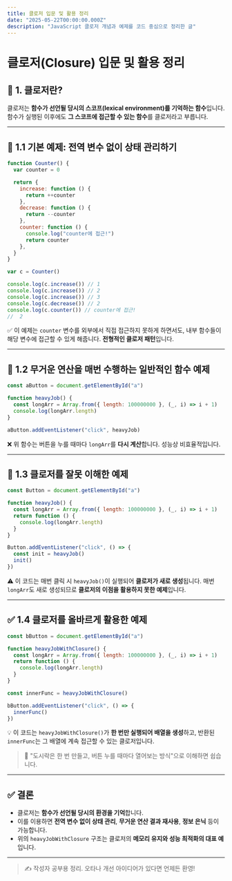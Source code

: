 ```yaml
---
title: 클로저 입문 및 활용 정리
date: "2025-05-22T00:00:00.000Z"
description: "JavaScript 클로저 개념과 예제를 코드 중심으로 정리한 글"
---
```


# 클로저(Closure) 입문 및 활용 정리

## 📘 1. 클로저란?

클로저는 **함수가 선언될 당시의 스코프(lexical environment)를 기억하는 함수**입니다. 함수가 실행된 이후에도 **그 스코프에 접근할 수 있는 함수**를 클로저라고 부릅니다.

---

## 🔹 1.1 기본 예제: 전역 변수 없이 상태 관리하기

```javascript
function Counter() {
  var counter = 0

  return {
    increase: function () {
      return ++counter
    },
    decrease: function () {
      return --counter
    },
    counter: function () {
      console.log("counter에 접근!")
      return counter
    },
  }
}

var c = Counter()

console.log(c.increase()) // 1
console.log(c.increase()) // 2
console.log(c.increase()) // 3
console.log(c.decrease()) // 2
console.log(c.counter()) // counter에 접근!
//  2
```

✅ 이 예제는 `counter` 변수를 외부에서 직접 접근하지 못하게 하면서도, 내부 함수들이 해당 변수에 접근할 수 있게 해줍니다. **전형적인 클로저 패턴**입니다.

---

## 🔹 1.2 무거운 연산을 매번 수행하는 일반적인 함수 예제

```javascript
const aButton = document.getElementById("a")

function heavyJob() {
  const longArr = Array.from({ length: 100000000 }, (_, i) => i + 1)
  console.log(longArr.length)
}

aButton.addEventListener("click", heavyJob)
```

❌ 위 함수는 버튼을 누를 때마다 `longArr`를 **다시 계산**합니다. 성능상 비효율적입니다.

---

## 🔹 1.3 클로저를 잘못 이해한 예제

```javascript
const Button = document.getElementById("a")

function heavyJob() {
  const longArr = Array.from({ length: 100000000 }, (_, i) => i + 1)
  return function () {
    console.log(longArr.length)
  }
}

Button.addEventListener("click", () => {
  const init = heavyJob()
  init()
})
```

⚠️ 이 코드는 매번 클릭 시 `heavyJob()`이 실행되어 **클로저가 새로 생성**됩니다. 매번 `longArr`도 새로 생성되므로 **클로저의 이점을 활용하지 못한 예제**입니다.

---

## ✅ 1.4 클로저를 올바르게 활용한 예제

```javascript
const bButton = document.getElementById("a")

function heavyJobWithClosure() {
  const longArr = Array.from({ length: 100000000 }, (_, i) => i + 1)
  return function () {
    console.log(longArr.length)
  }
}

const innerFunc = heavyJobWithClosure()

bButton.addEventListener("click", () => {
  innerFunc()
})
```

💡 이 코드는 `heavyJobWithClosure()`가 **한 번만 실행되어 배열을 생성**하고, 반환된 `innerFunc`는 그 배열에 계속 접근할 수 있는 클로저입니다.

> 📌 "도시락은 한 번 만들고, 버튼 누를 때마다 열어보는 방식"으로 이해하면 쉽습니다.

---

## ✅ 결론

- 클로저는 **함수가 선언될 당시의 환경을 기억**합니다.
- 이를 이용하면 **전역 변수 없이 상태 관리**, **무거운 연산 결과 재사용**, **정보 은닉** 등이 가능합니다.
- 위의 `heavyJobWithClosure` 구조는 클로저의 **메모리 유지와 성능 최적화의 대표 예**입니다.

---

> ✍️ 작성자 공부용 정리. 오타나 개선 아이디어가 있다면 언제든 환영!
